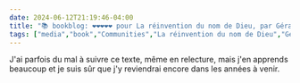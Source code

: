 ```yaml
---
date: 2024-06-12T21:19:46-04:00
title: "📚 bookblog: ❤️❤️❤️❤️❤️ pour La réinvention du nom de Dieu, par Gérard Siegwalt"
tags: ["media","book","Communities","La réinvention du nom de Dieu","Gérard Siegwalt"]
---
```


J'ai parfois du mal à suivre ce texte, même en relecture, mais j'en apprends beaucoup et je suis sûr que j'y reviendrai encore dans les années à venir.